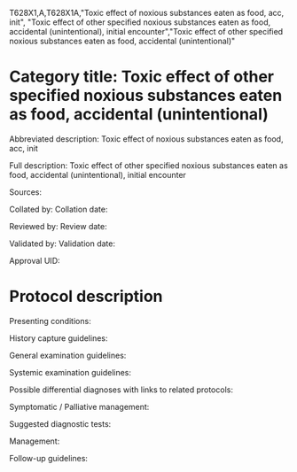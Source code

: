 T628X1,A,T628X1A,"Toxic effect of noxious substances eaten as food, acc, init", "Toxic effect of other specified noxious substances eaten as food, accidental (unintentional), initial encounter","Toxic effect of other specified noxious substances eaten as food, accidental (unintentional)"
# Category title: Toxic effect of other specified noxious substances eaten as food, accidental (unintentional)

Abbreviated description: Toxic effect of noxious substances eaten as food, acc, init

Full description: Toxic effect of other specified noxious substances eaten as food, accidental (unintentional), initial encounter

Sources:

Collated by:
Collation date:

Reviewed by:
Review date:

Validated by:
Validation date:

Approval UID:

# Protocol description

Presenting conditions:

History capture guidelines:

General examination guidelines:

Systemic examination guidelines:

Possible differential diagnoses with links to related protocols:

Symptomatic / Palliative management:

Suggested diagnostic tests:

Management:

Follow-up guidelines:

